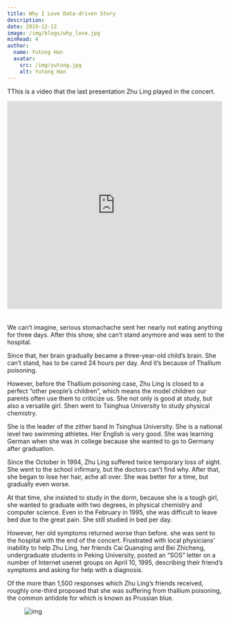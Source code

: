 ```yaml
---
title: Why I Love Data-driven Story
description: 
date: 2019-12-12
image: /img/blogs/why_love.jpg
minRead: 4
author:
  name: Yutong Han
  avatar:
    src: /img/yutong.jpg
    alt: Yutong Han
---
```


TThis is a video that the last presentation Zhu Ling played in the concert.

<iframe width="497" height="480" src="https://www.youtube.com/embed/KbObwJCoK8c" title="YouTube video player" frameborder="0" allow="accelerometer; autoplay; clipboard-write; encrypted-media; gyroscope; picture-in-picture" allowfullscreen style="margin-bottom: 20px;"></iframe>

We can’t imagine, serious stomachache sent her nearly not eating anything for three days. After this show, she can’t stand anymore and was sent to the hospital.

Since that, her brain gradually became a three-year-old child’s brain. She can’t stand, has to be cared 24 hours per day. And it’s because of Thallium poisoning.

However, before the Thallium poisoning case, Zhu Ling is closed to a perfect “other people’s children”, which means the model children our parents often use them to criticize us. She not only is good at study, but also a versatile girl. Shen went to Tsinghua University to study physical chemistry.

She is the leader of the zither band in Tsinghua University. She is a national level two swimming athletes. Her English is very good. She was learning German when she was in college because she wanted to go to Germany after graduation.

Since the October in 1994, Zhu Ling suffered twice temporary loss of sight. She went to the school infirmary, but the doctors can’t find why. After that, she began to lose her hair, ache all over. She was better for a time, but gradually even worse.

At that time, she insisted to study in the dorm, because she is a tough girl, she wanted to graduate with two degrees, in physical chemistry and computer science. Even in the February in 1995, she was difficult to leave bed due to the great pain. She still studied in bed per day.

However, her old symptoms returned worse than before. she was sent to the hospital with the end of the concert. Frustrated with local physicians’ inability to help Zhu Ling, her friends Cai Quanqing and Bei Zhicheng, undergraduate students in Peking University, posted an “SOS” letter on a number of Internet usenet groups on April 10, 1995, describing their friend’s symptoms and asking for help with a diagnosis.

Of the more than 1,500 responses which Zhu Ling’s friends received, roughly one-third proposed that she was suffering from thallium poisoning, the common antidote for which is known as Prussian blue.

<figure class="blog-img-container">
  <img src="/img/blogs/why_love.jpg" class="blog-img" alt="img" loading="lazy" />
</figure>